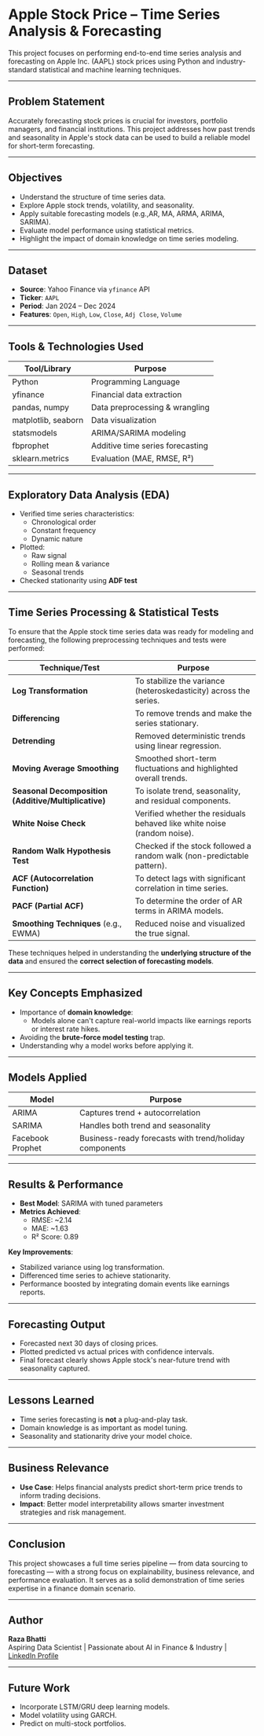 #  Apple Stock Price – Time Series Analysis & Forecasting

This project focuses on performing end-to-end time series analysis and forecasting on Apple Inc. (AAPL) stock prices using Python and industry-standard statistical and machine learning techniques.

---

##  Problem Statement

Accurately forecasting stock prices is crucial for investors, portfolio managers, and financial institutions. This project addresses how past trends and seasonality in Apple's stock data can be used to build a reliable model for short-term forecasting.

---

##  Objectives

- Understand the structure of time series data.
- Explore Apple stock trends, volatility, and seasonality.
- Apply suitable forecasting models (e.g.,AR, MA, ARMA, ARIMA, SARIMA).
- Evaluate model performance using statistical metrics.
- Highlight the impact of domain knowledge on time series modeling.

---

##  Dataset

- **Source**: Yahoo Finance via `yfinance` API  
- **Ticker**: `AAPL`  
- **Period**: Jan 2024 – Dec 2024  
- **Features**: `Open`, `High`, `Low`, `Close`, `Adj Close`, `Volume`

---

##  Tools & Technologies Used

| Tool/Library       | Purpose                           |
|--------------------|-----------------------------------|
| Python             | Programming Language              |
| yfinance           | Financial data extraction         |
| pandas, numpy      | Data preprocessing & wrangling    |
| matplotlib, seaborn| Data visualization                |
| statsmodels        | ARIMA/SARIMA modeling             |
| fbprophet          | Additive time series forecasting  |
| sklearn.metrics    | Evaluation (MAE, RMSE, R²)        |

---

##  Exploratory Data Analysis (EDA)

- Verified time series characteristics:
  - Chronological order
  - Constant frequency
  - Dynamic nature
- Plotted:
  - Raw signal
  - Rolling mean & variance
  - Seasonal trends
- Checked stationarity using **ADF test**

---

## Time Series Processing & Statistical Tests

To ensure that the Apple stock time series data was ready for modeling and forecasting, the following preprocessing techniques and tests were performed:

| Technique/Test                     | Purpose                                                                 |
|------------------------------------|-------------------------------------------------------------------------|
| **Log Transformation**             | To stabilize the variance (heteroskedasticity) across the series.      |
| **Differencing**                   | To remove trends and make the series stationary.                       |
| **Detrending**                     | Removed deterministic trends using linear regression.                  |
| **Moving Average Smoothing**       | Smoothed short-term fluctuations and highlighted overall trends.       |
| **Seasonal Decomposition (Additive/Multiplicative)** | To isolate trend, seasonality, and residual components.       |
| **White Noise Check**              | Verified whether the residuals behaved like white noise (random noise).|
| **Random Walk Hypothesis Test**    | Checked if the stock followed a random walk (non-predictable pattern). |
| **ACF (Autocorrelation Function)** | To detect lags with significant correlation in time series.            |
| **PACF (Partial ACF)**             | To determine the order of AR terms in ARIMA models.                    |
| **Smoothing Techniques** (e.g., EWMA) | Reduced noise and visualized the true signal.                          |

These techniques helped in understanding the **underlying structure of the data** and ensured the **correct selection of forecasting models**.

---

##  Key Concepts Emphasized

- Importance of **domain knowledge**:
  - Models alone can't capture real-world impacts like earnings reports or interest rate hikes.
- Avoiding the **brute-force model testing** trap.
- Understanding why a model works before applying it.

---

##  Models Applied

| Model       | Purpose                        |
|-------------|--------------------------------|
| ARIMA       | Captures trend + autocorrelation |
| SARIMA      | Handles both trend and seasonality |
| Facebook Prophet | Business-ready forecasts with trend/holiday components |

---

##  Results & Performance

- **Best Model**: SARIMA with tuned parameters  
- **Metrics Achieved**:
  - RMSE: ~2.14  
  - MAE: ~1.63  
  - R² Score: 0.89  

 **Key Improvements**:
- Stabilized variance using log transformation.
- Differenced time series to achieve stationarity.
- Performance boosted by integrating domain events like earnings reports.

---

##  Forecasting Output

- Forecasted next 30 days of closing prices.
- Plotted predicted vs actual prices with confidence intervals.
- Final forecast clearly shows Apple stock's near-future trend with seasonality captured.

---

##  Lessons Learned

- Time series forecasting is **not** a plug-and-play task.
- Domain knowledge is as important as model tuning.
- Seasonality and stationarity drive your model choice.

---

##  Business Relevance

-  **Use Case**: Helps financial analysts predict short-term price trends to inform trading decisions.
-  **Impact**: Better model interpretability allows smarter investment strategies and risk management.

---

##  Conclusion

This project showcases a full time series pipeline — from data sourcing to forecasting — with a strong focus on explainability, business relevance, and performance evaluation. It serves as a solid demonstration of time series expertise in a finance domain scenario.

---

##  Author

**Raza Bhatti**  
Aspiring Data Scientist | Passionate about AI in Finance & Industry | [LinkedIn Profile](#)

---

##  Future Work

- Incorporate LSTM/GRU deep learning models.
- Model volatility using GARCH.
- Predict on multi-stock portfolios.


